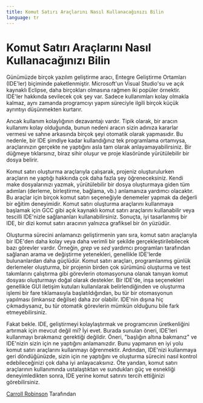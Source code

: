 ```yaml
---
title: Komut Satırı Araçlarını Nasıl Kullanacağınızı Bilin
language: tr
---
```


# Komut Satırı Araçlarını Nasıl Kullanacağınızı Bilin

Günümüzde birçok yazılım geliştirme aracı, Entegre Geliştirme Ortamları (IDE'ler) biçiminde paketlenmiştir. Microsoft'un Visual Studio'su ve açık kaynaklı Eclipse, daha birçokları olmasına rağmen iki popüler örnektir. IDE'ler hakkında sevilecek çok şey var. Sadece kullanımları kolay olmakla kalmaz, aynı zamanda programcıyı yapım süreciyle ilgili birçok küçük ayrıntıyı düşünmekten kurtarır.

Ancak kullanım kolaylığının dezavantajı vardır. Tipik olarak, bir aracın kullanımı kolay olduğunda, bunun nedeni aracın sizin adınıza kararlar vermesi ve sahne arkasında birçok şeyi otomatik olarak yapmasıdır. Bu nedenle, bir IDE şimdiye kadar kullandığınız tek programlama ortamıysa, araçlarınızın gerçekte ne yaptığını asla tam olarak anlayamayabilirsiniz. Bir düğmeye tıklarsınız, biraz sihir oluşur ve proje klasöründe yürütülebilir bir dosya belirir.

Komut satırı oluşturma araçlarıyla çalışarak, projeniz oluşturulurken araçların ne yaptığı hakkında çok daha fazla şey öğreneceksiniz. Kendi make dosyalarınızı yazmak, yürütülebilir bir dosya oluşturmaya giden tüm adımları (derleme, birleştirme, bağlama, vb.) anlamanıza yardımcı olacaktır. Bu araçlar için birçok komut satırı seçeneğiyle denemeler yapmak da değerli bir eğitim deneyimidir. Komut satırı oluşturma araçlarını kullanmaya başlamak için GCC gibi açık kaynaklı komut satırı araçlarını kullanabilir veya tescilli IDE'nizle sağlananları kullanabilirsiniz. Sonuçta, iyi tasarlanmış bir IDE, bir dizi komut satırı aracının yalnızca grafiksel bir ön yüzüdür.

Oluşturma sürecini anlamanızı geliştirmenin yanı sıra, komut satırı araçlarıyla bir IDE'den daha kolay veya daha verimli bir şekilde gerçekleştirilebilecek bazı görevler vardır. Örneğin, *grep* ve *sed* yardımcı programları tarafından sağlanan arama ve değiştirme yetenekleri, genellikle IDE'lerde bulunanlardan daha güçlüdür. Komut satırı araçları, programlanmış günlük derlemeler oluşturma, bir projenin birden çok sürümünü oluşturma ve test takımlarını çalıştırma gibi görevlerin otomasyonuna olanak tanıyan komut dosyası oluşturmayı doğal olarak destekler. Bir IDE'de, inşa seçenekleri genellikle GUI iletişim kutuları kullanılarak belirlendiğinden ve oluşturma işlemi bir fare tıklamasıyla başlatıldığından, bu tür bir otomasyonun yapılması (imkansız değilse) daha zor olabilir. IDE'nin dışına hiç çıkmadıysanız, bu tür otomatik görevlerin mümkün olduğunu bile fark etmeyebilirsiniz.

Fakat bekle. IDE, geliştirmeyi kolaylaştırmak ve programcının üretkenliğini artırmak için mevcut değil mi? İyi evet. Burada sunulan öneri, IDE'leri kullanmayı bırakmanız gerektiği değildir. Öneri, "başlığın altına bakmanız" ve IDE'nizin sizin için ne yaptığını anlamanızdır. Bunu yapmanın en iyi yolu komut satırı araçlarını kullanmayı öğrenmektir. Ardından, IDE'nizi kullanmaya geri döndüğünüzde, sizin için ne yaptığını ve oluşturma sürecini nasıl kontrol edebileceğinizi çok daha iyi anlayacaksınız. Öte yandan, komut satırı araçlarının kullanımında ustalaştıktan ve sundukları güç ve esnekliği deneyimledikten sonra, IDE yerine komut satırını tercih ettiğinizi görebilirsiniz.

[Carroll Robinson](http://programmer.97things.oreilly.com/wiki/index.php/Carroll_Robinson) Tarafından